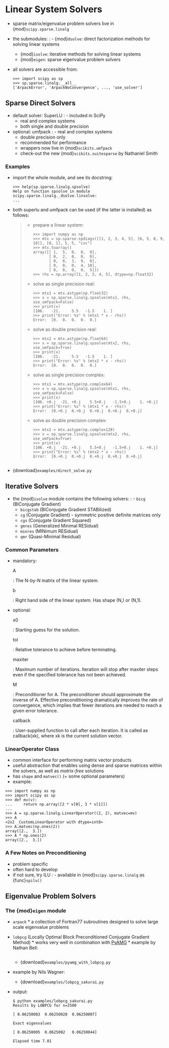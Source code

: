 # Linear System Solvers

- sparse matrix/eigenvalue problem solvers live in {mod}`scipy.sparse.linalg`

- the submodules:
  : - {mod}`dsolve`: direct factorization methods for solving linear systems
    - {mod}`isolve`: iterative methods for solving linear systems
    - {mod}`eigen`: sparse eigenvalue problem solvers

- all solvers are accessible from:

  ```
  >>> import scipy as sp
  >>> sp.sparse.linalg.__all__
  ['ArpackError', 'ArpackNoConvergence', ..., 'use_solver']
  ```

## Sparse Direct Solvers

- default solver: SuperLU
  : - included in SciPy
    - real and complex systems
    - both single and double precision
- optional: umfpack
  : - real and complex systems
    - double precision only
    - recommended for performance
    - wrappers now live in {mod}`scikits.umfpack`
    - check-out the new {mod}`scikits.suitesparse` by Nathaniel Smith

### Examples

- import the whole module, and see its docstring:

  ```
  >>> help(sp.sparse.linalg.spsolve)
  Help on function spsolve in module scipy.sparse.linalg._dsolve.linsolve:
  ...
  ```

- both superlu and umfpack can be used (if the latter is installed) as
  follows:

  > - prepare a linear system:
  >
  >   ```
  >   >>> import numpy as np
  >   >>> mtx = sp.sparse.spdiags([[1, 2, 3, 4, 5], [6, 5, 8, 9, 10]], [0, 1], 5, 5, "csc")
  >   >>> mtx.toarray()
  >   array([[ 1,  5,  0,  0,  0],
  >          [ 0,  2,  8,  0,  0],
  >          [ 0,  0,  3,  9,  0],
  >          [ 0,  0,  0,  4, 10],
  >          [ 0,  0,  0,  0,  5]])
  >   >>> rhs = np.array([1, 2, 3, 4, 5], dtype=np.float32)
  >   ```
  >
  > - solve as single precision real:
  >
  >   ```
  >   >>> mtx1 = mtx.astype(np.float32)
  >   >>> x = sp.sparse.linalg.spsolve(mtx1, rhs, use_umfpack=False)
  >   >>> print(x)
  >   [106.   -21.     5.5   -1.5    1. ]
  >   >>> print("Error: %s" % (mtx1 * x - rhs))
  >   Error:  [0.  0.  0.  0.  0.]
  >   ```
  >
  > - solve as double precision real:
  >
  >   ```
  >   >>> mtx2 = mtx.astype(np.float64)
  >   >>> x = sp.sparse.linalg.spsolve(mtx2, rhs, use_umfpack=True)
  >   >>> print(x)
  >   [106.   -21.     5.5   -1.5    1. ]
  >   >>> print("Error: %s" % (mtx2 * x - rhs))
  >   Error:  [0.  0.  0.  0.  0.]
  >   ```
  >
  > - solve as single precision complex:
  >
  >   ```
  >   >>> mtx1 = mtx.astype(np.complex64)
  >   >>> x = sp.sparse.linalg.spsolve(mtx1, rhs, use_umfpack=False)
  >   >>> print(x)
  >   [106. +0.j  -21. +0.j    5.5+0.j   -1.5+0.j    1. +0.j]
  >   >>> print("Error: %s" % (mtx1 * x - rhs))
  >   Error:  [0.+0.j  0.+0.j  0.+0.j  0.+0.j  0.+0.j]
  >   ```
  >
  > - solve as double precision complex:
  >
  >   ```
  >   >>> mtx2 = mtx.astype(np.complex128)
  >   >>> x = sp.sparse.linalg.spsolve(mtx2, rhs, use_umfpack=True)
  >   >>> print(x)
  >   [106. +0.j  -21. +0.j    5.5+0.j   -1.5+0.j    1. +0.j]
  >   >>> print("Error: %s" % (mtx2 * x - rhs))
  >   Error:  [0.+0.j  0.+0.j  0.+0.j  0.+0.j  0.+0.j]
  >   ```

```{literalinclude} examples/direct_solve.py
```

- {download}`examples/direct_solve.py`

## Iterative Solvers

- the {mod}`isolve` module contains the following solvers:
  : - `bicg` (BIConjugate Gradient)
    - `bicgstab` (BIConjugate Gradient STABilized)
    - `cg` (Conjugate Gradient) - symmetric positive definite matrices
      only
    - `cgs` (Conjugate Gradient Squared)
    - `gmres` (Generalized Minimal RESidual)
    - `minres` (MINimum RESidual)
    - `qmr` (Quasi-Minimal Residual)

### Common Parameters

- mandatory:

  A

  : The N-by-N matrix of the linear system.

  b

  : Right hand side of the linear system. Has shape (N,) or (N,1).

- optional:

  x0

  : Starting guess for the solution.

  tol

  : Relative tolerance to achieve before terminating.

  maxiter

  : Maximum number of iterations. Iteration will stop after maxiter
    steps even if the specified tolerance has not been achieved.

  M

  : Preconditioner for A. The preconditioner should approximate the
    inverse of A. Effective preconditioning dramatically improves the
    rate of convergence, which implies that fewer iterations are needed
    to reach a given error tolerance.

  callback

  : User-supplied function to call after each iteration. It is called
    as callback(xk), where xk is the current solution vector.

### LinearOperator Class

- common interface for performing matrix vector products
- useful abstraction that enables using dense and sparse matrices within
  the solvers, as well as *matrix-free* solutions
- has `shape` and `matvec()` (+ some optional parameters)
- example:

```pycon
>>> import numpy as np
>>> import scipy as sp
>>> def mv(v):
...     return np.array([2 * v[0], 3 * v[1]])
...
>>> A = sp.sparse.linalg.LinearOperator((2, 2), matvec=mv)
>>> A
<2x2 _CustomLinearOperator with dtype=int8>
>>> A.matvec(np.ones(2))
array([2.,  3.])
>>> A * np.ones(2)
array([2.,  3.])
```

### A Few Notes on Preconditioning

- problem specific
- often hard to develop
- if not sure, try ILU
  : - available in {mod}`scipy.sparse.linalg` as {func}`spilu()`

## Eigenvalue Problem Solvers

### The {mod}`eigen` module

- `arpack`
  \* a collection of Fortran77 subroutines designed to solve large scale eigenvalue problems

- `lobpcg` (Locally Optimal Block Preconditioned Conjugate
  Gradient Method)
  \* works very well in combination with [PyAMG](https://github.com/pyamg/pyamg)
  \* example by Nathan Bell:

  ```{literalinclude} examples/pyamg_with_lobpcg.py
  ```

  - {download}`examples/pyamg_with_lobpcg.py`

- example by Nils Wagner:

  - {download}`examples/lobpcg_sakurai.py`

- output:

  ```
  $ python examples/lobpcg_sakurai.py
  Results by LOBPCG for n=2500

  [ 0.06250083  0.06250028  0.06250007]

  Exact eigenvalues

  [ 0.06250005  0.0625002   0.06250044]

  Elapsed time 7.01
  ```

```{image} figures/lobpcg_eigenvalues.png
```
